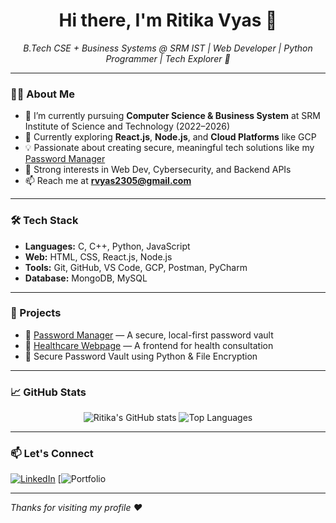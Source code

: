 <h1 align="center">Hi there, I'm Ritika Vyas 👋</h1>

<p align="center">
  <em>B.Tech CSE + Business Systems @ SRM IST | Web Developer | Python Programmer | Tech Explorer 🚀</em>
</p>

---

### 👩‍💻 About Me

- 🔭 I’m currently pursuing **Computer Science & Business System** at SRM Institute of Science and Technology (2022–2026)
- 🌱 Currently exploring **React.js**, **Node.js**, and **Cloud Platforms** like GCP
- 💡 Passionate about creating secure, meaningful tech solutions like my [Password Manager](https://github.com/ritikavyas/Password-Manager)
- 🧠 Strong interests in Web Dev, Cybersecurity, and Backend APIs
- 📫 Reach me at **rvyas2305@gmail.com**

---

### 🛠️ Tech Stack

- **Languages:** C, C++, Python, JavaScript
- **Web:** HTML, CSS, React.js, Node.js
- **Tools:** Git, GitHub, VS Code, GCP, Postman, PyCharm
- **Database:** MongoDB, MySQL

---

### 🚀 Projects

- 🔐 [Password Manager](https://github.com/ritikavyas/Password-Manager) — A secure, local-first password vault
- 🏥 [Healthcare Webpage](https://github.com/ritikavyas/Healthcare-Webpage) — A frontend for health consultation
- 🔑 Secure Password Vault using Python & File Encryption

---

### 📈 GitHub Stats

<p align="center">
  <img src="https://github-readme-stats.vercel.app/api?username=ritikavyas&show_icons=true&theme=radical" alt="Ritika's GitHub stats" />
  <img src="https://github-readme-stats.vercel.app/api/top-langs/?username=ritikavyas&layout=compact&theme=radical" alt="Top Languages" />
</p>

---

### 📫 Let's Connect

[![LinkedIn](https://img.shields.io/badge/LinkedIn-Ritika%20Vyas-blue?logo=linkedin)](https://www.linkedin.com/in/ritika-vyas)
[![Portfolio](https://ritika-vyas-portfolio.netlify.app/)

---

*Thanks for visiting my profile ❤️*
